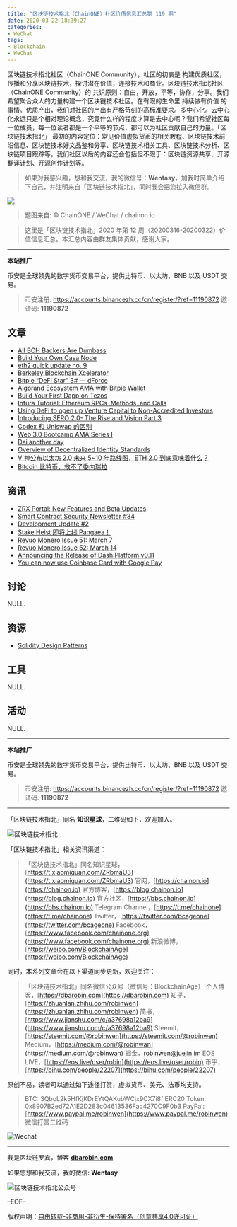 ```yaml
---
title: "区块链技术指北（ChainONE）社区价值信息汇总第 119 期"
date: 2020-03-22 18:39:27
categories:
- WeChat
tags:
- Blockchain
- WeChat
---
```

区块链技术指北社区（ChainONE Community），社区的初衷是 构建优质社区，传播和分享区块链技术，探讨潜在价值，连接技术和商业。区块链技术指北社区（ChainONE Community）的 共识原则：自由，开放，平等，协作，分享。我们希望聚合众人的力量构建一个区块链技术社区。在有限的生命里 持续做有价值 的事情。优质产出，我们对社区的产出有严格苛刻的高标准要求。多中心化。去中心化永远只是个相对理论概念，究竟什么样的程度才算是去中心呢？我们希望社区每一位成员，每一位读者都是一个平等的节点，都可以为社区贡献自己的力量。「区块链技术指北」 最初的内容定位：常见价值虚拟货币的相关教程、区块链技术前沿信息、区块链技术好文品鉴和分享、区块链技术相关工具、区块链技术分析、区块链项目跟踪等。我们社区以后的内容还会包括但不限于：区块链资源共享、开源翻译计划、开源创作计划等。
<!-- more -->

> 如果对我感兴趣，想和我交流，我的微信号：**Wentasy**，加我时简单介绍下自己，并注明来自「区块链技术指北」，同时我会把您拉入微信群。

![](https://cdn.dbarobin.com/EFxCQjC.png)

> 题图来自: © ChainONE / WeChat / chainon.io

> 这里是「区块链技术指北」2020 年第 12 周（20200316-20200322）价值信息汇总。本汇总内容由群友集体贡献，感谢大家。

***

**本站推广**

币安是全球领先的数字货币交易平台，提供比特币、以太坊、BNB 以及 USDT 交易。

> 币安注册: https://accounts.binancezh.cc/cn/register/?ref=11190872
> 邀请码: **11190872**

## 文章

* [All BCH Backers Are Dumbass](https://bbs.chainon.io/d/5417)
* [Build Your Own Casa Node](https://bbs.chainon.io/d/5419)
* [eth2 quick update no. 9](https://bbs.chainon.io/d/5422)
* [Berkeley Blockchain Xcelerator](https://bbs.chainon.io/d/5424)
* [Bitpie “DeFi Star” 3# — dForce](https://bbs.chainon.io/d/5427)
* [Algorand Ecosystem AMA with Bitpie Wallet](https://bbs.chainon.io/d/5428)
* [Build Your First Dapp on Tezos](https://bbs.chainon.io/d/5429)
* [Infura Tutorial: Ethereum RPCs, Methods, and Calls](https://bbs.chainon.io/d/5430)
* [Using DeFi to open up Venture Capital to Non-Accredited Investors](https://bbs.chainon.io/d/5432)
* [Introducing SERO 2.0- The Rise and Vision Part 3](https://bbs.chainon.io/d/5433)
* [Codex 和 Uniswap 的区别](https://bbs.chainon.io/d/5434)
* [Web 3.0 Bootcamp AMA Series I](https://bbs.chainon.io/d/5435)
* [Dai another day](https://bbs.chainon.io/d/5436)
* [Overview of Decentralized Identity Standards](https://bbs.chainon.io/d/5437)
* [V 神公布以太坊 2.0 未来 5~10 年路线图，ETH 2.0 到底意味着什么？](https://bbs.chainon.io/d/5440)
* [Bitcoin 比特币，救不了委内瑞拉](https://bbs.chainon.io/d/5441)

## 资讯

* [ZRX Portal: New Features and Beta Updates](https://bbs.chainon.io/d/5418)
* [Smart Contract Security Newsletter #34](https://bbs.chainon.io/d/5420)
* [Development Update #2](https://bbs.chainon.io/d/5421)
* [Stake Heist 即将上线 Pangaea！](https://bbs.chainon.io/d/5423)
* [Revuo Monero Issue 51: March 7](https://bbs.chainon.io/d/5425)
* [Revuo Monero Issue 52: March 14](https://bbs.chainon.io/d/5426)
* [Announcing the Release of Dash Platform v0.11](https://bbs.chainon.io/d/5431)
* [You can now use Coinbase Card with Google Pay](https://bbs.chainon.io/d/5439)

## 讨论

NULL.

## 资源

* [Solidity Design Patterns](https://bbs.chainon.io/d/5443)

## 工具

NULL.

## 活动

NULL.

***

**本站推广**

币安是全球领先的数字货币交易平台，提供比特币、以太坊、BNB 以及 USDT 交易。

> 币安注册: https://accounts.binancezh.cc/cn/register/?ref=11190872
> 邀请码: **11190872**

***

「区块链技术指北」同名 **知识星球**，二维码如下，欢迎加入。

![区块链技术指北](https://cdn.dbarobin.com/3YzonTR.png)

「区块链技术指北」相关资讯渠道：

> 「区块链技术指北」同名知识星球，[https://t.xiaomiquan.com/ZRbmaU3](https://t.xiaomiquan.com/ZRbmaU3)
> 官网，[https://chainon.io](https://chainon.io)
> 官方博客，[https://blog.chainon.io](https://blog.chainon.io)
> 官方社区，[https://bbs.chainon.io](https://bbs.chainon.io)
> Telegram Channel，[https://t.me/chainone](https://t.me/chainone)
> Twitter，[https://twitter.com/bcageone](https://twitter.com/bcageone)
> Facebook，[https://www.facebook.com/chainone.org](https://www.facebook.com/chainone.org)
> 新浪微博，[https://weibo.com/BlockchainAge](https://weibo.com/BlockchainAge)

同时，本系列文章会在以下渠道同步更新，欢迎关注：

> 「区块链技术指北」同名微信公众号（微信号：BlockchainAge）
> 个人博客，[https://dbarobin.com](https://dbarobin.com)
> 知乎，[https://zhuanlan.zhihu.com/robinwen](https://zhuanlan.zhihu.com/robinwen)
> 简书，[https://www.jianshu.com/c/a37698a12ba9](https://www.jianshu.com/c/a37698a12ba9)
> Steemit，[https://steemit.com/@robinwen](https://steemit.com/@robinwen)
> Medium，[https://medium.com/@robinwan](https://medium.com/@robinwan)
> 掘金，[robinwen@juejin.im](https://juejin.im/user/5673ccae60b2260ee435f89a/posts)
> EOS LIVE，[https://eos.live/user/robin](https://eos.live/user/robin)
> 币乎，[https://bihu.com/people/22207](https://bihu.com/people/22207)

原创不易，读者可以通过如下途径打赏，虚拟货币、美元、法币均支持。

> BTC: 3QboL2k5HfKjKDrEYtQAKubWCjx9CX7i8f
> ERC20 Token: 0x8907B2ed72A1E2D283c04613536Fac4270C9F0b3
> PayPal: [https://www.paypal.me/robinwen](https://www.paypal.me/robinwen)
> 微信打赏二维码

![Wechat](https://cdn.dbarobin.com/SzoNl5b.jpg)

***

我是区块链罗宾，博客 **[dbarobin.com](https://dbarobin.com/)**

如果您想和我交流，我的微信: **Wentasy**

![区块链技术指北公众号](https://cdn.dbarobin.com/w0wignb.png)

–EOF–

版权声明：[自由转载-非商用-非衍生-保持署名（创意共享4.0许可证）](http://creativecommons.org/licenses/by-nc-nd/4.0/deed.zh)